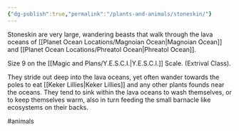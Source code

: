 ```yaml
---
{"dg-publish":true,"permalink":"/plants-and-animals/stoneskin/"}
---
```


Stoneskin are very large, wandering beasts that walk through the lava oceans of [[Planet Ocean Locations/Magnoian Ocean\|Magnoian Ocean]] and [[Planet Ocean Locations/Phreatol Ocean\|Phreatol Ocean]].

Size 9 on the [[Magic and Plans/Y.E.S.C.I.\|Y.E.S.C.I.]] Scale.
(Extrival Class).

They stride out deep into the lava oceans, yet often wander towards the poles to eat [[Keker Lillies\|Keker Lillies]] and any other plants founds near the oceans. They tend to sink within the lava oceans to wash themselves, or to keep themselves warm, also in turn feeding the  small barnacle like ecosystems on their backs.

#animals 